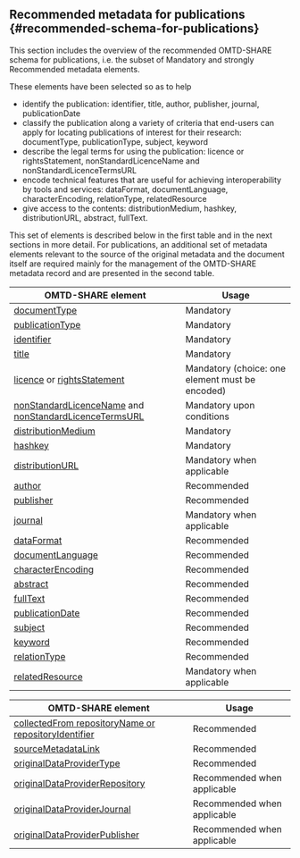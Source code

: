 ## ​Recommended metadata for publications {#recommended-schema-for-publications}

This section includes the overview of the recommended OMTD-SHARE schema for publications, i.e. the subset of Mandatory and strongly Recommended metadata elements.

These elements have been selected so as to help 
* identify the publication: identifier, title, author, publisher, journal, publicationDate
* classify the publication along a variety of criteria that end-users can apply for locating publications of interest for their research: documentType, publicationType, subject, keyword
* describe the legal terms for using the publication: licence or rightsStatement, nonStandardLicenceName and nonStandardLicenceTermsURL 
* encode  technical features that are useful for achieving interoperability by tools and services: dataFormat, documentLanguage, characterEncoding, relationType, relatedResource
* give access to the contents: distributionMedium, hashkey, distributionURL, abstract, fullText.

This set of elements is described below in the first table and in the next sections in more detail.
For publications, an additional set of metadata elements relevant to the source of the original metadata and the document itself are required mainly for the management of the OMTD-SHARE metadata record and are presented in the second table.


| OMTD-SHARE element | Usage |
| --- | --- |
| [documentType](/publications_documentType.md) | Mandatory |
| [publicationType](/publications_publicationType.md) | Mandatory |
| [identifier](/publications_identifier.md) | Mandatory |
| [title](/publications_title.md) | Mandatory |
| [licence](/publications_licence.md) or [rightsStatement](//publications_rightsStatement) | Mandatory \(choice: one element must be encoded\) |
| [nonStandardLicenceName](/publications_nonStandardLicenceName.md) and [nonStandardLicenceTermsURL](/publications_nonStandardLicenceTermsURL.md) | Mandatory upon conditions |
| [distributionMedium](/publications_distributionMedium.md) | Mandatory |
| [hashkey](/publications_hashkey.md) | Mandatory |
| [distributionURL ](/publications_distributionURL.md) | Μandatory when applicable |
| [author](/publications_author.md) | Recommended |
| [publisher](/publications_publisher.md) | Recommended |
| [journal](/publications_journal.md) | Mandatory when applicable |
| [dataFormat](/publications_dataFormat.md) | Recommended |
| [documentLanguage](/publications_documentLanguage.md) | Recommended |
| [characterEncoding](/publications_characterEncoding.md) | Recommended |
| [abstract](/publications_abstract.md) | Recommended |
| [fullText](/publications_fullText.md) | Recommended |
| [publicationDate](/publications_publicationDate.md) | Recommended |
| [subject ](/publications_subject.md) | Recommended |
| [keyword ](/publications_keyword.md) | Recommended |
| [relationType ](/publications_relationType.md) | Recommended |
| [relatedResource ](/publications_relatedResource.md) | Mandatory when applicable |





| OMTD-SHARE element | Usage |
| --- | --- |
| [collectedFrom repositoryName or repositoryIdentifier](/publications_collectedFrom.md) | Recommended |
| [sourceMetadataLink ](/publications_sourceMetadataLink.md) | Recommended |
| [originalDataProviderType ](/publications_originalDataProviderType.md) | Recommended |
| [originalDataProviderRepository ](/publications_originalDataProviderRepository.md) | Recommended when applicable |
| [originalDataProviderJournal ](/publications_originalDataProviderJournal.md) | Recommended when applicable |
| [originalDataProviderPublisher ](/publications_originalDataProviderPublisher.md) | Recommended when applicable |



